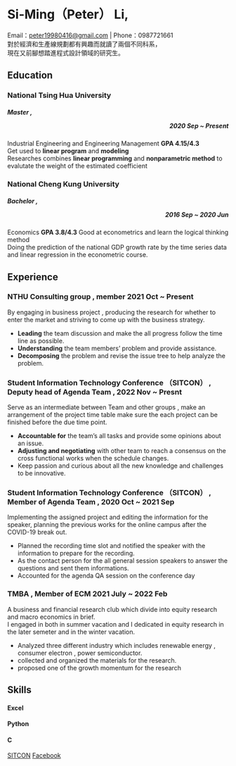 # Si-Ming（Peter） Li,
Email：[peter19980416@gmail.com](mailto:peter19980416@gmail.com) | Phone：0987721661  
對於經濟和生產線規劃都有興趣而就讀了兩個不同科系，  
現在又前腳想踏進程式設計領域的研究生。

## Education
### National Tsing Hua University  
##### Master , <p align="right">2020 Sep ~ Present</p>
Industrial Engineering and Engineering Management   **GPA 4.15/4.3**  
Get used to **linear program** and **modeling**  
Researches combines **linear programming** and **nonparametric method** to evalutate the weight of the estimated coefficient

### National Cheng Kung University
##### Bachelor , <p align="right">2016 Sep ~ 2020 Jun</p>
Economics                                           **GPA 3.8/4.3**
Good at econometrics and learn the logical thinking method  
Doing the prediction of the national GDP growth rate by the time series data and linear regression in the econometric course.

## Experience

### NTHU Consulting group , member 2021 Oct ~ Present
By engaging in business project , producing the research for whether to enter the market and striving to come up with the business strategy.
- **Leading** the team discussion and make the all progress follow the time line as possible.
- **Understanding** the team members’ problem and provide assistance.
- **Decomposing** the problem and revise the issue tree to help analyze the problem.  

### Student Information Technology Conference （SITCON） , Deputy head of Agenda Team , 2022 Nov ~ Presnt
Serve as an intermediate between Team and other groups , make an arrangement of the project time table make sure the each project can be finished before the due time point. 
- **Accountable for** the team’s all tasks and provide some opinions about an issue.
- **Adjusting and negotiating** with other team to reach a consensus on the cross functional works when the schedule changes.
- Keep passion and curious about all the new knowledge and challenges to be innovative.  

### Student Information Technology Conference （SITCON） , Member of Agenda Team , 2020 Oct ~ 2021 Sep
Implementing the assigned project and editing the information for the speaker, planning the previous works for the online campus after the COVID-19 break out.
- Planned the recording time slot and notified the speaker with the information to prepare for the recording.
- As the contact person for the all general session speakers to answer the questions and sent them informations.
- Accounted for the agenda QA session on the conference day
  
### TMBA , Member of ECM 2021 July ~ 2022 Feb
A business and financial research club which divide into equity research and macro economics in brief.  
I engaged in both in summer vacation and I dedicated in equity research in the later semeter and in the winter vacation.
- Analyzed three different industry which includes renewable energy , consumer electron , power semiconductor.
- collected and organized the materials for the research.
- proposed one of the growth momentum for the research
  
## Skills
#### Excel
#### Python
#### C  
[SITCON](https://sitcon.org/) [Facebook](https://www.facebook.com/profile.php?id=100000464112988)




<!--## Welcome to GitHub Pages
Hi Peter
You can use the [editor on GitHub](https://github.com/peter-smile/peter-smile.github.io/edit/main/index.md) to maintain and preview the content for your website in Markdown files.

Whenever you commit to this repository, GitHub Pages will run [Jekyll](https://jekyllrb.com/) to rebuild the pages in your site, from the content in your Markdown files.

### Markdown

Markdown is a lightweight and easy-to-use syntax for styling your writing. It includes conventions for

```markdown
Syntax highlighted code block

# Header 1
## Header 2
### Header 3

- Bulleted
- List

1. Numbered
2. List

**Bold** and _Italic_ and `Code` text

[Link](url) and ![Image](src)
```

For more details see [Basic writing and formatting syntax](https://docs.github.com/en/github/writing-on-github/getting-started-with-writing-and-formatting-on-github/basic-writing-and-formatting-syntax).

### Jekyll Themes

Your Pages site will use the layout and styles from the Jekyll theme you have selected in your [repository settings](https://github.com/peter-smile/peter-smile.github.io/settings/pages). The name of this theme is saved in the Jekyll `_config.yml` configuration file.

### Support or Contact

Having trouble with Pages? Check out our [documentation](https://docs.github.com/categories/github-pages-basics/) or [contact support](https://support.github.com/contact) and we’ll help you sort it out.-->

